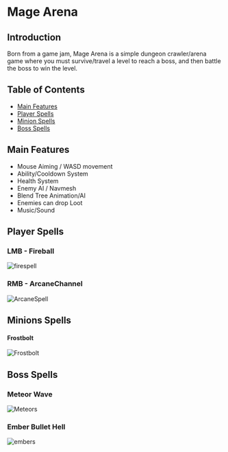 # Mage Arena

## Introduction

Born from a game jam,
Mage Arena is a simple dungeon crawler/arena game where you must survive/travel a level to reach a boss, and then battle the boss to win the level.

## Table of Contents
* [Main Features](https://github.com/Yrtna/spellcast_unity/blob/master/README.md#main-features)
* [Player Spells](https://github.com/Yrtna/spellcast_unity/blob/master/README.md#player-spells)
* [Minion Spells](https://github.com/Yrtna/spellcast_unity/blob/master/README.md#minion-spells)
* [Boss Spells](https://github.com/Yrtna/spellcast_unity/blob/master/README.md#boss-spells)

## Main Features

- Mouse Aiming / WASD movement
- Ability/Cooldown System
- Health System
- Enemy AI / Navmesh
- Blend Tree Animation/AI
- Enemies can drop Loot
- Music/Sound

## Player Spells
### LMB - Fireball
![firespell](https://i.imgur.com/gunARvs.png)

### RMB - ArcaneChannel
![ArcaneSpell](https://i.imgur.com/Sq0mGKU.png)

## Minions Spells
#### Frostbolt
![Frostbolt](https://i.imgur.com/JKorT5x.png)

## Boss Spells
### Meteor Wave
![Meteors](https://i.imgur.com/mus4iza.png)

### Ember Bullet Hell
![embers](https://i.imgur.com/uGeRjCK.png)
